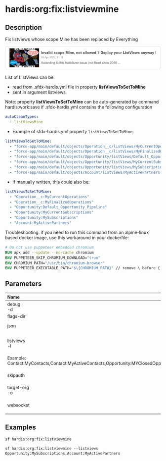 <!-- This file has been generated with command 'sf hardis:doc:plugin:generate'. Please do not update it manually or it may be overwritten -->
# hardis:org:fix:listviewmine

## Description

Fix listviews whose scope Mine has been replaced by Everything

[![Invalid scope:Mine, not allowed ? Deploy your ListViews anyway !](https://github.com/hardisgroupcom/sfdx-hardis/raw/main/docs/assets/images/article-invalid-scope-mine.jpg)](https://nicolas.vuillamy.fr/invalid-scope-mine-not-allowed-deploy-your-listviews-anyway-443aceca8ac7)

List of ListViews can be:

- read from .sfdx-hardis.yml file in property **listViewsToSetToMine**
- sent in argument listviews

Note: property **listViewsToSetToMine** can be auto-generated by command hardis:work:save if .sfdx-hardis.yml contains the following configuration

```yaml
autoCleanTypes:
  - listViewsMine
```

- Example of sfdx-hardis.yml property `listViewsToSetToMine`:

```yaml
listViewsToSetToMine:
  - "force-app/main/default/objects/Operation__c/listViews/MyCurrentOperations.listView-meta.xml"
  - "force-app/main/default/objects/Operation__c/listViews/MyFinalizedOperations.listView-meta.xml"
  - "force-app/main/default/objects/Opportunity/listViews/Default_Opportunity_Pipeline.listView-meta.xml"
  - "force-app/main/default/objects/Opportunity/listViews/MyCurrentSubscriptions.listView-meta.xml"
  - "force-app/main/default/objects/Opportunity/listViews/MySubscriptions.listView-meta.xml"
  - "force-app/main/default/objects/Account/listViews/MyActivePartners.listView-meta.xml"
```

- If manually written, this could also be:

```yaml
listViewsToSetToMine:
  - "Operation__c:MyCurrentOperations"
  - "Operation__c:MyFinalizedOperations"
  - "Opportunity:Default_Opportunity_Pipeline"
  - "Opportunity:MyCurrentSubscriptions"
  - "Opportunity:MySubscriptions"
  - "Account:MyActivePartners"
```

Troubleshooting: if you need to run this command from an alpine-linux based docker image, use this workaround in your dockerfile:

```dockerfile
# Do not use puppeteer embedded chromium
RUN apk add --update --no-cache chromium
ENV PUPPETEER_SKIP_CHROMIUM_DOWNLOAD="true"
ENV CHROMIUM_PATH="/usr/bin/chromium-browser"
ENV PUPPETEER_EXECUTABLE_PATH="$\{CHROMIUM_PATH}" // remove \ before {
```


## Parameters

| Name         |  Type   | Description                     | Default | Required | Options |
|:-------------|:-------:|:--------------------------------|:-------:|:--------:|:-------:|
| debug<br/>-d | boolean | Activate debug mode (more logs) |         |          |         |
| flags-dir    | option  | undefined                       |         |          |         |
| json         | boolean | Format output as json.          |         |          |         |
|listviews<br/>-l|option|Comma-separated list of listviews following format Object:ListViewName
Example: Contact:MyContacts,Contact:MyActiveContacts,Opportunity:MYClosedOpportunities||||
|skipauth|boolean|Skip authentication check when a default username is required||||
|target-org<br/>-o|option|undefined|hardis@cityone.fr.intfluxne2|||
|websocket|option|Websocket host:port for VsCode SFDX Hardis UI integration||||

## Examples

```shell
sf hardis:org:fix:listviewmine
```

```shell
sf hardis:org:fix:listviewmine --listviews Opportunity:MySubscriptions,Account:MyActivePartners
```


